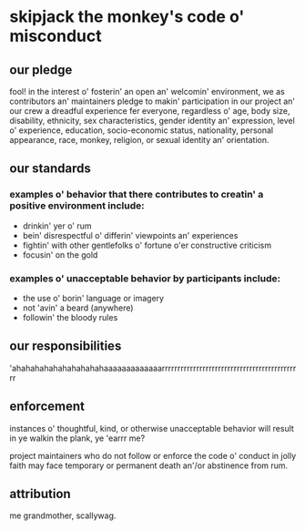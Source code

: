 # skipjack the monkey's code o' misconduct
## our pledge
fool! in the interest o' fosterin' an open an' welcomin' environment, we as contributors an' maintainers pledge to makin' participation in our project an' our crew a dreadful experience fer everyone, regardless o' age, body size, disability, ethnicity, sex characteristics, gender identity an' expression, level o' experience, education, socio-economic status, nationality, personal appearance, race, monkey, religion, or sexual identity an' orientation.
 
## our standards
### examples o' behavior that there contributes to creatin' a positive environment include:

* drinkin' yer o' rum
* bein' disrespectful o' differin' viewpoints an' experiences
* fightin' with other gentlefolks o' fortune o'er constructive criticism
* focusin' on the gold

### examples o' unacceptable behavior by participants include:

* the use o' borin' language or imagery 
* not 'avin' a beard (anywhere)
* followin' the bloody rules

## our responsibilities
'ahahahahahahahahahahaaaaaaaaaaaaarrrrrrrrrrrrrrrrrrrrrrrrrrrrrrrrrrrrrrrrrrrrr

## enforcement
instances o' thoughtful, kind, or otherwise unacceptable behavior will result in ye walkin the plank, ye 'earrr me?
 
project maintainers who do not follow or enforce the code o' conduct in jolly faith may face temporary or permanent death an'/or abstinence from rum. 
 
## attribution
me grandmother, scallywag.
